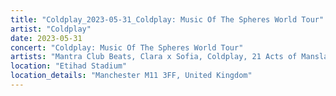 ```yaml
---
title: "Coldplay_2023-05-31_Coldplay: Music Of The Spheres World Tour"
artist: "Coldplay"
date: 2023-05-31
concert: "Coldplay: Music Of The Spheres World Tour"
artists: "Mantra Club Beats, Clara x Sofia, Coldplay, 21 Acts of Manslaughter	Grindcore	United States, Buckshot, ABBA, CHVRCHES, 9 Foot Super SoldierCrossoverHardcore, 12 Gauge Rampage, 324	Grindcore	Japan"
location: "Etihad Stadium"
location_details: "Manchester M11 3FF, United Kingdom"
---
```


